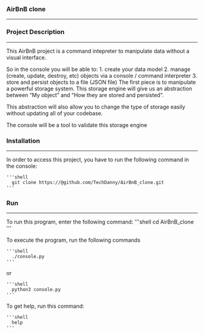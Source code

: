 ### AirBnB clone
----------------------------------------------------------------------------------------------------
### Project Description
----------------------------------------------------------------------------------------------------
This AirBnB project is a command intepreter to manipulate data without a visual interface.

So in the console you will be able to:
	1. create your data model
	2. manage (create, update, destroy, etc) objects via a console / command interpreter
	3. store and persist objects to a file (JSON file)
The first piece is to manipulate a powerful storage system. This storage engine will give us an abstraction between “My object” and “How they are stored and persisted”.

This abstraction will also allow you to change the type of storage easily without updating all of your codebase.

The console will be a tool to validate this storage engine

### Installation
---------------------------------------------------------------------------------------------------
In order to access this project, you have to run the following command in the console:

	'''shell
	  git clone https://@github.com/TechDanny/AirBnB_clone.git
	'''

### Run
----------------------------------------------------------------------------------------------------
To run this program, enter the following command:
	'''shell
	  cd AirBnB_clone
	'''

To execute the program, run the following commands

	'''shell
	  ./console.py
	'''
or

	'''shell
	  python3 console.py
	'''

To get help, run this command:

	'''shell
	  help
	'''
